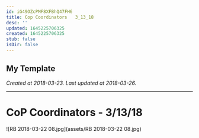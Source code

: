 ```yaml
---
id: iG49OZcPMF8XFBhQ47FH6
title: Cop Coordinators   3_13_18
desc: ''
updated: 1645225706325
created: 1645225706325
stub: false
isDir: false
---
```

My Template
---

_Created at 2018-03-23._
_Last updated at 2018-03-26._




---

# CoP Coordinators - 3/13/18


![RB 2018-03-22 08.jpg](assets/RB 2018-03-22 08.jpg)

